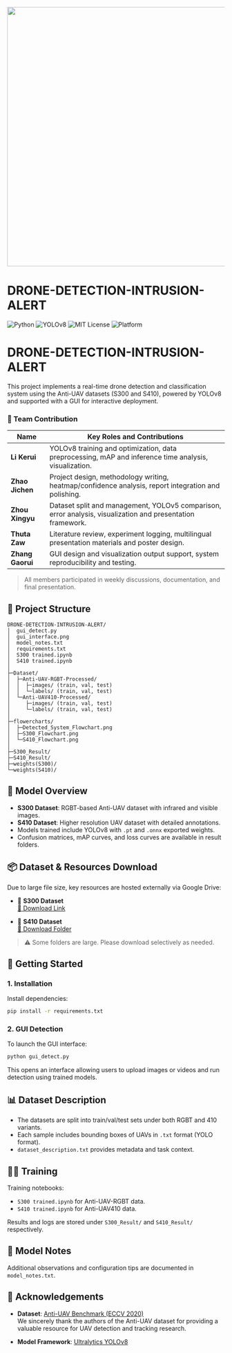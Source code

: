 <p align="center">
  <img src="https://i.imgur.com/gKLxJl9.png" width="600"/>
</p>

# DRONE-DETECTION-INTRUSION-ALERT

![Python](https://img.shields.io/badge/Python-3.10-blue)
![YOLOv8](https://img.shields.io/badge/YOLOv8-Model-green)
![MIT License](https://img.shields.io/badge/License-MIT-yellow)
![Platform](https://img.shields.io/badge/Platform-Windows%20%7C%20Colab-lightgrey)

# DRONE-DETECTION-INTRUSION-ALERT

This project implements a real-time drone detection and classification system using the Anti-UAV datasets (S300 and S410), powered by YOLOv8 and supported with a GUI for interactive deployment.

### 👥 Team Contribution

| Name           | Key Roles and Contributions                                                                                   |
|----------------|----------------------------------------------------------------------------------------------------------------|
| **Li Kerui**       | YOLOv8 training and optimization, data preprocessing, mAP and inference time analysis, visualization.       |
| **Zhao Jichen**    | Project design, methodology writing, heatmap/confidence analysis, report integration and polishing.         |
| **Zhou Xingyu**    | Dataset split and management, YOLOv5 comparison, error analysis, visualization and presentation framework.   |
| **Thuta Zaw**      | Literature review, experiment logging, multilingual presentation materials and poster design.               |
| **Zhang Gaorui**   | GUI design and visualization output support, system reproducibility and testing.                            |

> All members participated in weekly discussions, documentation, and final presentation.  


## 📁 Project Structure

```
DRONE-DETECTION-INTRUSION-ALERT/
│  gui_detect.py
│  gui_interface.png
│  model_notes.txt
│  requirements.txt
│  S300 trained.ipynb
│  S410 trained.ipynb
│  
├─Dataset/
│  ├─Anti-UAV-RGBT-Processed/
│  │  ├─images/ (train, val, test)
│  │  └─labels/ (train, val, test)
│  └─Anti-UAV410-Processed/
│     ├─images/ (train, val, test)
│     └─labels/ (train, val, test)
│
├─flowercharts/
│  ├─Detected_System_Flowchart.png
│  ├─S300_Flowchart.png
│  └─S410_Flowchart.png
│
├─S300_Result/
├─S410_Result/
├─weights(S300)/
└─weights(S410)/
```

## 🧠 Model Overview

- **S300 Dataset**: RGBT-based Anti-UAV dataset with infrared and visible images.
- **S410 Dataset**: Higher resolution UAV dataset with detailed annotations.
- Models trained include YOLOv8 with `.pt` and `.onnx` exported weights.
- Confusion matrices, mAP curves, and loss curves are available in result folders.

## 📦 Dataset & Resources Download

Due to large file size, key resources are hosted externally via Google Drive:
- 📁 **S300 Dataset**  
  [🔗 Download Link](https://drive.google.com/drive/folders/1ktO5aHELg45Jj5dGWGw9rQlAsF5boMXM?usp=drive_link)

- 📁 **S410 Dataset**  
  [🔗 Download Folder](https://drive.google.com/drive/folders/1VLktm_N9jHb3UD0dQCLKmJG8OQWavBIv?usp=drive_link)

> ⚠️ Some folders are large. Please download selectively as needed.

## 🚀 Getting Started

### 1. Installation

Install dependencies:

```bash
pip install -r requirements.txt
```

### 2. GUI Detection

To launch the GUI interface:

```bash
python gui_detect.py
```

This opens an interface allowing users to upload images or videos and run detection using trained models.

## 📊 Dataset Description

- The datasets are split into train/val/test sets under both RGBT and 410 variants.
- Each sample includes bounding boxes of UAVs in `.txt` format (YOLO format).
- `dataset_description.txt` provides metadata and task context.

## 🏋️‍♂️ Training

Training notebooks:

- `S300 trained.ipynb` for Anti-UAV-RGBT data.
- `S410 trained.ipynb` for Anti-UAV410 data.

Results and logs are stored under `S300_Result/` and `S410_Result/` respectively.

## 🧾 Model Notes

Additional observations and configuration tips are documented in `model_notes.txt`.

## 🙌 Acknowledgements

- **Dataset**: [Anti-UAV Benchmark (ECCV 2020)](https://github.com/ZhaoJ9014/Anti-UAV)  
  We sincerely thank the authors of the Anti-UAV dataset for providing a valuable resource for UAV detection and tracking research.
  
- **Model Framework**: [Ultralytics YOLOv8](https://github.com/ultralytics/ultralytics)
